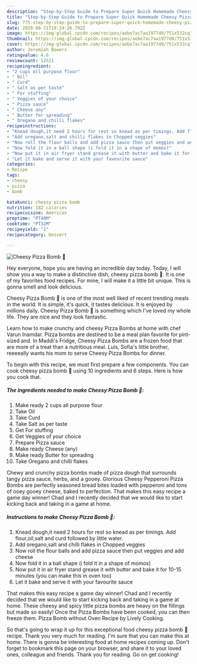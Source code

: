 ```yaml
---
description: "Step-by-Step Guide to Prepare Super Quick Homemade Cheesy Pizza Bomb 🍕"
title: "Step-by-Step Guide to Prepare Super Quick Homemade Cheesy Pizza Bomb 🍕"
slug: 775-step-by-step-guide-to-prepare-super-quick-homemade-cheesy-pizza-bomb
date: 2020-08-21T19:24:26.792Z
image: https://img-global.cpcdn.com/recipes/aebe7ac7aa1977d0/751x532cq70/cheesy-pizza-bomb-🍕-recipe-main-photo.jpg
thumbnail: https://img-global.cpcdn.com/recipes/aebe7ac7aa1977d0/751x532cq70/cheesy-pizza-bomb-🍕-recipe-main-photo.jpg
cover: https://img-global.cpcdn.com/recipes/aebe7ac7aa1977d0/751x532cq70/cheesy-pizza-bomb-🍕-recipe-main-photo.jpg
author: Jeremiah Bowers
ratingvalue: 4.6
reviewcount: 12521
recipeingredient:
- "2 cups all purpose flour"
- " Oil"
- " Curd"
- " Salt as per taste"
- " For stuffing"
- " Veggies of your choice"
- " Pizza sauce"
- " Cheese any"
- " Butter for spreading"
- " Oregano and chilli flakes"
recipeinstructions:
- "Knead dough,it need 2 hours for rest so knead as per timings. Add flour,oil,salt and curd followed by little water."
- "Add oregano,salt and chilli flakes in Chopped veggies"
- "Now roll the flour balls and add pizza sauce then put veggies and add cheese"
- "Now fold it in a ball shape (i fold it in a shape of momos)"
- "Now put it in air fryer stand grease it with butter and bake it for 10-15 minutes (you can make this in oven too)"
- "Let it bake and serve it with your favourite sauce"
categories:
- Recipe
tags:
- cheesy
- pizza
- bomb

katakunci: cheesy pizza bomb 
nutrition: 182 calories
recipecuisine: American
preptime: "PT40M"
cooktime: "PT32M"
recipeyield: "2"
recipecategory: Dessert

---
```



![Cheesy Pizza Bomb 🍕](https://img-global.cpcdn.com/recipes/aebe7ac7aa1977d0/751x532cq70/cheesy-pizza-bomb-🍕-recipe-main-photo.jpg)

Hey everyone, hope you are having an incredible day today. Today, I will show you a way to make a distinctive dish, cheesy pizza bomb 🍕. It is one of my favorites food recipes. For mine, I will make it a little bit unique. This is gonna smell and look delicious.

Cheesy Pizza Bomb 🍕 is one of the most well liked of recent trending meals in the world. It is simple, it's quick, it tastes delicious. It is enjoyed by millions daily. Cheesy Pizza Bomb 🍕 is something which I've loved my whole life. They are nice and they look fantastic.

Learn how to make crunchy and cheesy Pizza Bombs at home with chef Varun Inamdar. Pizza bombs are destined to be a meal plan favorite for pint-sized and. In Maddi&#39;s Fridge, Cheesy Pizza Bombs are a frozen food that are more of a treat than a nutritious meal. Luis, Sofia&#39;s little brother, reeeeally wants his mom to serve Cheesy Pizza Bombs for dinner.


To begin with this recipe, we must first prepare a few components. You can cook cheesy pizza bomb 🍕 using 10 ingredients and 6 steps. Here is how you cook that.

<!--inarticleads1-->

##### The ingredients needed to make Cheesy Pizza Bomb 🍕:

1. Make ready 2 cups all purpose flour
1. Take  Oil
1. Take  Curd
1. Take  Salt as per taste
1. Get  For stuffing
1. Get  Veggies of your choice
1. Prepare  Pizza sauce
1. Make ready  Cheese (any)
1. Make ready  Butter for spreading
1. Take  Oregano and chilli flakes


Chewy and crunchy pizza bombs made of pizza dough that surrounds tangy pizza sauce, herbs, and a gooey. Glorious Cheesy Pepperoni Pizza Bombs are perfectly seasoned bread bites loaded with pepperoni and tons of ooey gooey cheese, baked to perfection. That makes this easy recipe a game day winner! Chad and I recently decided that we would like to start kicking back and taking in a game at home. 

<!--inarticleads2-->

##### Instructions to make Cheesy Pizza Bomb 🍕:

1. Knead dough,it need 2 hours for rest so knead as per timings. Add flour,oil,salt and curd followed by little water.
1. Add oregano,salt and chilli flakes in Chopped veggies
1. Now roll the flour balls and add pizza sauce then put veggies and add cheese
1. Now fold it in a ball shape (i fold it in a shape of momos)
1. Now put it in air fryer stand grease it with butter and bake it for 10-15 minutes (you can make this in oven too)
1. Let it bake and serve it with your favourite sauce


That makes this easy recipe a game day winner! Chad and I recently decided that we would like to start kicking back and taking in a game at home. These cheesy and spicy little pizza bombs are heavy on the fillings but made so easily! Once the Pizza Bombs have been cooked, you can then freeze them. Pizza Bomb without Oven Recipe by Lively Cooking. 

So that's going to wrap it up for this exceptional food cheesy pizza bomb 🍕 recipe. Thank you very much for reading. I'm sure that you can make this at home. There is gonna be interesting food at home recipes coming up. Don't forget to bookmark this page on your browser, and share it to your loved ones, colleague and friends. Thank you for reading. Go on get cooking!
